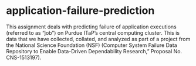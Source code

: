 # application-failure-prediction
This assignment deals with predicting failure of application executions (referred to as “job”) on Purdue ITaP’s central computing cluster. This is data that we have collected, collated, and analyzed as part of a project from the National Science Foundation (NSF) (Computer System Failure Data Repository to Enable Data-Driven Dependability Research,” Proposal No. CNS-1513197). 
